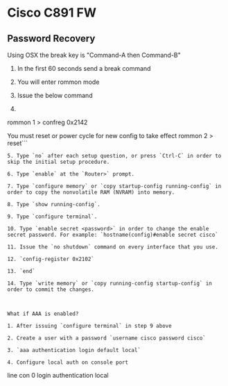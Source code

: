 # Cisco C891 FW 

## Password Recovery

Using OSX the break key is "Command-A then Command-B"

1. In the first 60 seconds send a break command 

2. You will enter rommon mode

3. Issue the below command

4. ```
  rommon 1 > confreg 0x2142

  You must reset or power cycle for new config to take effect
  rommon 2 > reset```
```
5. Type `no` after each setup question, or press `Ctrl-C` in order to skip the initial setup procedure.

6. Type `enable` at the `Router>` prompt.

7. Type `configure memory` or `copy startup-config running-config` in order to copy the nonvolatile RAM (NVRAM) into memory.

8. Type `show running-config`.

9. Type `configure terminal`.

10. Type `enable secret <password>` in order to change the enable secret password. For example: `hostname(config)#enable secret cisco`

11. Issue the `no shutdown` command on every interface that you use.

12. `config-register 0x2102`

13. `end`

14. Type `write memory` or `copy running-config startup-config` in order to commit the changes.



What if AAA is enabled?

1. After issuing `configure terminal` in step 9 above

2. Create a user with a password `username cisco password cisco`

3. `aaa authentication login default local`

4. Configure local auth on console port

   ```
   line con 0
   login authentication local
   ```
